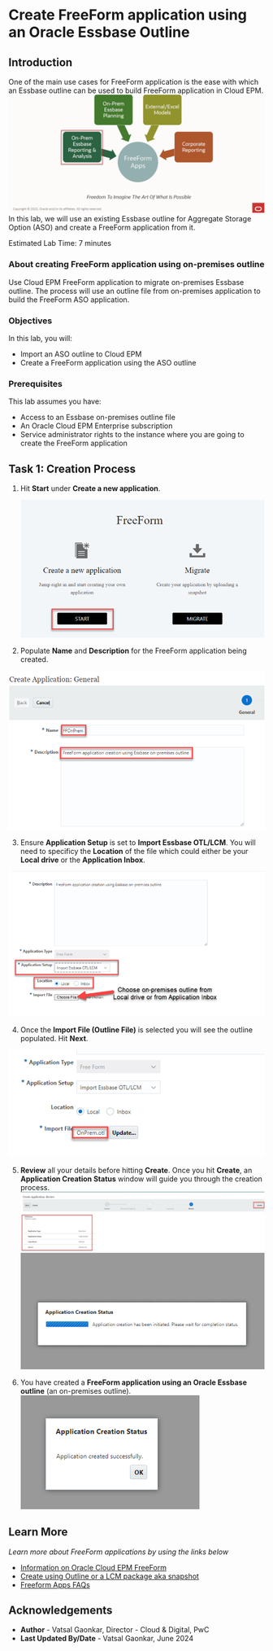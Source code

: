 # Create FreeForm application using an Oracle Essbase Outline

## Introduction

One of the main use cases for FreeForm application is the ease with which an Essbase outline can be used to build FreeForm application in Cloud EPM. 	![Use case summary for Oracle FreeForm applications](images/usecasesummary.png)
In this lab, we will use an existing Essbase outline for Aggregate Storage Option (ASO) and create a FreeForm application from it.

Estimated Lab Time: 7 minutes

### About creating FreeForm application using on-premises outline
Use Cloud EPM FreeForm application to migrate on-premises Essbase outline. The process will use an outline file from on-premises application to build the FreeForm ASO application.

### Objectives

In this lab, you will:
* Import an ASO outline to Cloud EPM
* Create a FreeForm application using the ASO outline

### Prerequisites

This lab assumes you have:
* Access to an Essbase on-premises outline file
* An Oracle Cloud EPM Enterprise subscription
* Service administrator rights to the instance where you are going to create the FreeForm application


## Task 1: Creation Process

1. Hit **Start** under **Create a new application**.

	![Select start to create new application](images/selectstartonprem.png)

2. Populate **Name** and **Description** for the FreeForm application being created.

  ![Put in application name and description](images/namedescription.png)

3. Ensure **Application Setup** is set to **Import Essbase OTL/LCM**. You will need to specificy the **Location** of the file which could either be your **Local drive** or the **Application Inbox**.

  ![Ensure appropriate setup](images/setuplocation.png)

4. Once the **Import File (Outline File)** is selected you will see the outline populated. Hit **Next**.

  ![Outline uploaded](images/onpremoutline.png)

5. **Review** all your details before hitting **Create**. Once you hit **Create**, an **Application Creation Status** window will guide you through the creation process.
  ![Review before creating](images/beforecreate.png)  
  ![Application creation status](images/creationstatus.png)

6. You have created a **FreeForm application using an Oracle Essbase outline** (an on-premises outline).
  ![Creation successful](images/creationcomplete.png)
   
## Learn More

*Learn more about FreeForm applications by using the links below*

* [Information on Oracle Cloud EPM FreeForm](https://www.oracle.com/performance-management/freeform/) 
* [Create using Outline or a LCM package aka snapshot](https://docs.oracle.com/en/cloud/saas/planning-budgeting-cloud/pfusa/creating_a_freeform_app_using_an_outline_file_or_snapshot.html)
* [Freeform Apps FAQs](https://docs.oracle.com/en/cloud/saas/planning-budgeting-cloud/pfusa/freeform_apps_faq.html)

## Acknowledgements
* **Author** - Vatsal Gaonkar, Director - Cloud & Digital, PwC
* **Last Updated By/Date** - Vatsal Gaonkar, June 2024

